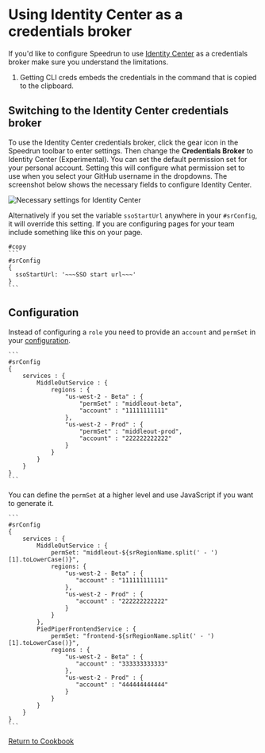 # Using Identity Center as a credentials broker

If you'd like to configure Speedrun to use [Identity Center](https://aws.amazon.com/about-aws/whats-new/2024/04/aws-iam-identity-center-shortcut-links-aws-access-portal/) as a credentials broker make sure you understand the limitations.

1. Getting CLI creds embeds the credentials in the command that is copied to the clipboard.

## Switching to the Identity Center credentials broker

To use the Identity Center credentials broker, click the gear icon in the Speedrun toolbar to enter settings.  Then change the **Credentials Broker** to Identity Center (Experimental).  You can set the default permission set for your personal account. Setting this will configure what permission set to use when you select your GitHub username in the dropdowns.  The screenshot below shows the necessary fields to configure Identity Center.

![Necessary settings for Identity Center](https://github.com/No-Backspace-Crew/Speedrun/assets/97474956/747f5b07-9775-4164-8546-2f05af60ccfb)

Alternatively if you set the variable `ssoStartUrl` anywhere in your `#srConfig`, it will override this setting.  If you are configuring pages for your team include something like this on your page.

````
#copy
```
#srConfig
{
  ssoStartUrl: '~~~SSO start url~~~'
}
```
````

## Configuration

Instead of configuring a `role` you need to provide an `account` and `permSet` in your [configuration](https://github.com/No-Backspace-Crew/Speedrun/wiki/Speedrun-Configuration).

````
```
#srConfig
{
    services : {
        MiddleOutService : {
            regions : {
                "us-west-2 - Beta" : {
                    "permSet" : "middleout-beta",
                    "account" : "11111111111"
                },
                "us-west-2 - Prod" : {
                    "permSet" : "middleout-prod",
                    "account" : "222222222222"
                }
            }
        }
    }
}
```
````

You can define the `permSet` at a higher level and use JavaScript if you want to generate it.

````
```
#srConfig
{
    services : {
        MiddleOutService : {
            permSet: "middleout-${srRegionName.split(' - ')[1].toLowerCase()}",
            regions: {
                "us-west-2 - Beta" : {
                   "account" : "111111111111"
                },
                "us-west-2 - Prod" : {
                   "account" : "222222222222"
                }
            }
        },
        PiedPiperFrontendService : {
            permSet: "frontend-${srRegionName.split(' - ')[1].toLowerCase()}",
            regions : {
                "us-west-2 - Beta" : {
                   "account" : "333333333333"
                },
                "us-west-2 - Prod" : {
                   "account" : "444444444444"
                }
            }
        }
    }
}
```
````
[Return to Cookbook](https://github.com/No-Backspace-Crew/Speedrun/wiki/Cookbook)
